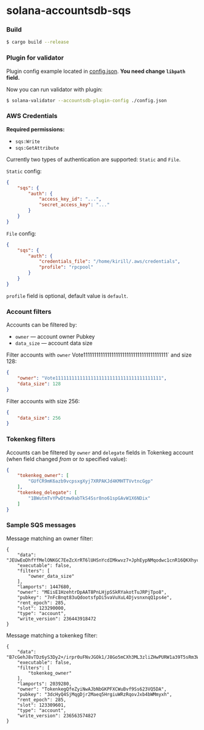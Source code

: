 # solana-accountsdb-sqs

### Build

```bash 
$ cargo build --release
```

### Plugin for validator

Plugin config example located in [config.json](config.json). **You need change `libpath` field.**

Now you can run validator with plugin:

```bash
$ solana-validator --accountsdb-plugin-config ./config.json
```

### AWS Credentials

**Required permissions:**

- `sqs:Write`
- `sqs:GetAttribute`

Currently two types of authentication are supported: `Static` and `File`.

`Static` config:

```json
{
    "sqs": {
        "auth": {
            "access_key_id": "...",
            "secret_access_key": "..."
        }
    }
}
```

`File` config:

```json
{
    "sqs": {
        "auth": {
            "credentials_file": "/home/kirill/.aws/credentials",
            "profile": "rpcpool"
        }
    }
}
```

`profile` field is optional, default value is `default`.

### Account filters

Accounts can be filtered by:

- `owner` — account owner Pubkey
- `data_size` — account data size

Filter accounts with `owner` Vote111111111111111111111111111111111111111` and size 128:

```json
{
    "owner": "Vote111111111111111111111111111111111111111",
    "data_size": 128
}
```

Filter accounts with size 256:

```json
{
    "data_size": 256
}
```

### Tokenkeg filters

Accounts can be filtered by `owner` and `delegate` fields in Tokenkeg account (when field changed *from* or *to* specified value):

```json
{
    "tokenkeg_owner": [
        "GUfCR9mK6azb9vcpsxgXyj7XRPAKJd4KMHTTVvtncGgp"
    ],
    "tokenkeg_delegate": [
        "1BWutmTvYPwDtmw9abTkS4Ssr8no61spGAvW1X6NDix"
    ]
}
```

### Sample SQS messages

Message matching an owner filter:
```
{
    "data": "JEUwEoDhfYfMelONKGC7EeZcXrRT6lUHSnYcdIMkwvz7+JphEypNMqodwc1cnR16QKXhycV448DIRhZ2cEf0xZvhaQgSIsjxAMOd0AAAAAA=",
    "executable": false,
    "filters": [
        "owner_data_size"
    ],
    "lamports": 1447680,
    "owner": "MEisE1HzehtrDpAAT8PnLHjpSSkRYakotTuJRPjTpo8",
    "pubkey": "7nFcBnqt83uQdootsfpDi5vaVuXuL4DjvsnxnqQ1ps4e",
    "rent_epoch": 285,
    "slot": 123290000,
    "type": "account",
    "write_version": 236443918472
}
```

Message matching a tokenkeg filter:

```
{
    "data": "B7cGehJ8vTDz6yS3Dy2+/irpr0uFNvJGOk1/J8Go5mCXh3ML3zliZHwPURW1a39T5sRm3WJ4Kjw7jIIruUXOmAEAAAAAAAAAAAAAAAAAAAAAAAAAAAAAAAAAAAAAAAAAAAAAAAAAAAAAAAAAAQAAAAAAAAAAAAAAAAAAAAAAAAAAAAAAAAAAAAAAAAAAAAAAAAAAAAAAAAAAAAAAAAAAAAAAAAAA",
    "executable": false,
    "filters": [
        "tokenkeg_owner"
    ],
    "lamports": 2039280,
    "owner": "TokenkegQfeZyiNwAJbNbGKPFXCWuBvf9Ss623VQ5DA",
    "pubkey": "3dcHyQ4SjMqgDjr2Maeq5HrgiuWRzRqovJxb4bWMmyxh",
    "rent_epoch": 285,
    "slot": 123309601,
    "type": "account",
    "write_version": 236563574827
}
```
